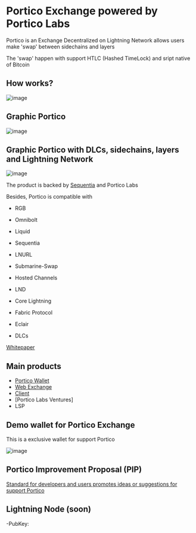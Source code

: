 # Portico Exchange powered by Portico Labs

Portico  is an Exchange Decentralized on Lightning Network allows users make 'swap' between sidechains and layers

The 'swap' happen with support HTLC (Hashed TimeLock) and sript native of Bitcoin

## How works?

![image](https://user-images.githubusercontent.com/83122757/205439784-e32b2c34-1e2d-42cf-9086-214db57e38b1.png)

## Graphic Portico

![image](https://user-images.githubusercontent.com/83122757/205439769-b05d8c78-960c-4366-8c87-e6e71599967f.png)

## Graphic Portico with DLCs, sidechains, layers and Lightning Network

![image](https://user-images.githubusercontent.com/83122757/205443627-decb884e-e9d6-4c24-8417-cda76e198610.png)

The product is backed by [Sequentia](https://github.com/SequentiaSEQ) and Portico Labs

Besides, Portico is compatible with 

- RGB

- Omnibolt

- Liquid

- Sequentia

- LNURL

- Submarine-Swap

- Hosted Channels

- LND

- Core Lightning

- Fabric Protocol

- Eclair

- DLCs 

[Whitepaper](https://arealayer.gitbook.io/portico-exchange/)

## Main products 

- [Portico Wallet](https://github.com/PorticoExchange/Portico-Wallet)
- [Web Exchange](https://github.com/PorticoExchange/Portico-Frontend)
- [Client](https://github.com/PorticoExchange/PorticoExchange-Core-Client)
- [Portico Labs Ventures]
- LSP 

## Demo wallet for Portico Exchange

This is a exclusive wallet for support Portico

![image](https://user-images.githubusercontent.com/83122757/228824638-b0181905-0e79-4cad-a98c-90827c3b6509.png)

## Portico Improvement Proposal (PIP)

[Standard for developers and users promotes ideas or suggestions for support Portico](https://github.com/PorticoExchange/PIP)

## Lightning Node (soon)

-PubKey:
